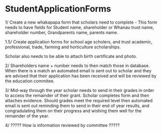 # StudentApplicationForms

1/  Create a new whakapapa form that scholars need to complete - This form needs to have fields for Student name, shareholder or Whanau trust name, shareholder number, Grandparents name, parents name.

1.5/ Create application forms for school age scholers, and trust academic, professional, trade, farming and horticulture scholarships.

Scholar also needs to be able to attach birth certificate and photo.

2/  Shareholders name + number needs to then match those in database.  When there is a match an automated email is sent out to scholar and they are advised that their application has been received and will be reviewed by the education commitee.

3/  Mid-way through the year scholar needs to send in their grades in order to access the remainder of their grant.  Scholar completes form and then attaches evidence.  Should grades meet the required level then automated email is sent out reminding them to send in their end of year results, and congradulating them on their progress and wishing them well for the remainder of the year.

4/  ????? How is information reviewed by committee ?????




